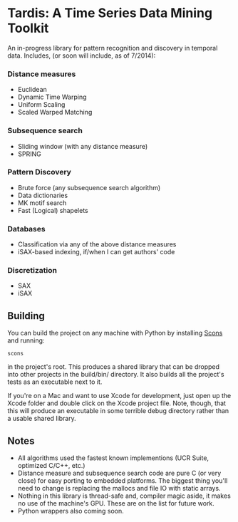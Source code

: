 Tardis: A Time Series Data Mining Toolkit
=========================================

An in-progress library for pattern recognition and discovery in temporal data. Includes, (or soon will include, as of 7/2014):

### Distance measures
- Euclidean
- Dynamic Time Warping
- Uniform Scaling
- Scaled Warped Matching

### Subsequence search
- Sliding window (with any distance measure)
- SPRING

### Pattern Discovery
- Brute force (any subsequence search algorithm)
- Data dictionaries
- MK motif search
- Fast (Logical) shapelets

### Databases
- Classification via any of the above distance measures
- iSAX-based indexing, if/when I can get authors' code

### Discretization
- SAX
- iSAX


## Building

You can build the project on any machine with Python by installing [Scons](http://www.scons.org/doc/2.3.0/HTML/scons-user/x121.html) and running:

	scons

in the project's root. This produces a shared library that can be dropped into other projects in the build/bin/ directory. It also builds all the project's tests as an executable next to it.

If you're on a Mac and want to use Xcode for development, just open up the Xcode folder and double click on the Xcode project file. Note, though, that this will produce an executable in some terrible debug directory rather than a usable shared library.

## Notes

- All algorithms used the fastest known implementions (UCR Suite, optimized C/C++, etc.)
- Distance measure and subsequence search code are pure C (or very close) for easy porting to embedded platforms. The biggest thing you'll need to change is replacing the mallocs and file IO with static arrays.
- Nothing in this library is thread-safe and, compiler magic aside, it makes no use of the machine's GPU. These are on the list for future work.
- Python wrappers also coming soon.
